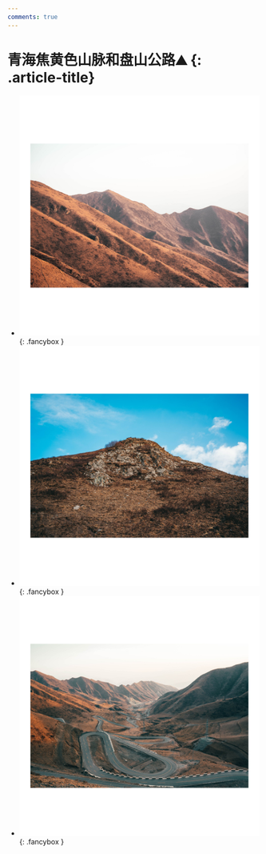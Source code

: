 ```yaml
---
comments: true
---
```


# 青海焦黄色山脉和盘山公路⛰️ {: .article-title}

<div class="grid cards" markdown>

- [![Image 3](d80c2a70-a7e5-4dfe-a075-c86d74b868f9.jpg)](d80c2a70-a7e5-4dfe-a075-c86d74b868f9.jpg){: .fancybox }
- [![Image 3](a8bdc3e9-9020-474e-8b1e-6f7724771262.jpg)](a8bdc3e9-9020-474e-8b1e-6f7724771262.jpg){: .fancybox }
- [![Image 3](a2fa3393-bd83-4212-b905-7f73a5f67ff9.jpg)](a2fa3393-bd83-4212-b905-7f73a5f67ff9.jpg){: .fancybox }


</div>